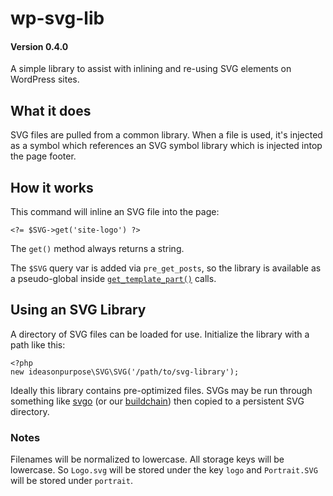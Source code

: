 # wp-svg-lib

#### Version 0.4.0

A simple library to assist with inlining and re-using SVG elements on WordPress sites.

## What it does

SVG files are pulled from a common library. When a file is used, it's injected as a symbol which references an SVG symbol library which is injected intop the page footer.

## How it works

This command will inline an SVG file into the page:

```
<?= $SVG->get('site-logo') ?>
```

The `get()` method always returns a string.

The `$SVG` query var is added via `pre_get_posts`, so the library is available as a pseudo-global inside [`get_template_part()`][gtp] calls.

## Using an SVG Library

A directory of SVG files can be loaded for use. Initialize the library with a path like this:

```
<?php
new ideasonpurpose\SVG\SVG('/path/to/svg-library');
```

Ideally this library contains pre-optimized files. SVGs may be run through something like [svgo][] (or our [buildchain][iop buildchain]) then copied to a persistent SVG directory.

### Notes

Filenames will be normalized to lowercase. All storage keys will be lowercase. So `Logo.svg` will be stored under the key `logo` and `Portrait.SVG` will be stored under `portrait`.

<!-- TOOD: Fix that? Seems pathetic -->

[svgo]: https://www.npmjs.com/package/svgo
[iop buildchain]: https://github.com/ideasonpurpose/docker-build
[gtp]: https://developer.wordpress.org/reference/functions/get_template_part/
